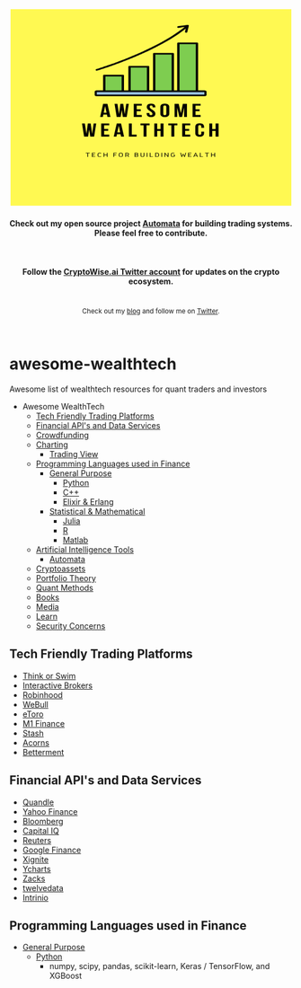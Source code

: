 <div align="center">
  <img width="500" height="350" src="media/awesome-wealthtech.png" alt="Awesome WealthTech">
  <br>
  <h4>
    Check out my open source project <a href="https://github.com/upstarter/automata">Automata</a> for building trading systems. Please feel free to contribute.
  </h4>
  <br>
</div>

<!-- <p align="center">
  <a href="contributing.md">Contribution guide</a>&nbsp;&nbsp;
</p> -->

<br>

<div align="center">
  <b>Follow the <a href="https://twitter.com/CryptoWiseAI">CryptoWise.ai Twitter account</a> for updates on the crypto ecosystem.</b>
</div>

<br>

<p align="center">
  <sub>Check out my <a href="https://ericsteen.dev">blog</a> and follow me on <a href="https://twitter.com/CryptoWiseAI">Twitter</a>.</sub>
</p>
<br>

# awesome-wealthtech
Awesome list of wealthtech resources for quant traders and investors

- Awesome WealthTech
  - [Tech Friendly Trading Platforms](#tech-friendly-trading-platforms)
  - [Financial API's and Data Services](#financial-apis-and-data-services)
  - [Crowdfunding](#crowdfunding)
  - [Charting](#charting)
    - [Trading View](#trading-view)
  - [Programming Languages used in Finance](#programming-languages)
    - [General Purpose](#general-purpose)
      - [Python](#python)
      - [C++](#c++)
      - [Elixir & Erlang](#elixir)
    - [Statistical & Mathematical](#statistical-and-mathematical)
      - [Julia](#julia)
      - [R](#r)
      - [Matlab](#matlab)
  - [Artificial Intelligence Tools](#ai-tools)
    - [Automata](#automata)
  - [Cryptoassets](#cryptoassets)
  - [Portfolio Theory](#portfolio-theory)
  - [Quant Methods](#quant-methods)
  - [Books](#books)
  - [Media](#media)
  - [Learn](#learn)
  - [Security Concerns](#security-concerns)

## Tech Friendly Trading Platforms
  - [Think or Swim](#think-or-swim)
  - [Interactive Brokers](#interactive-brokers)
  - [Robinhood](#robinhood)
  - [WeBull](#webull)
  - [eToro](#etoro)
  - [M1 Finance](#m1)
  - [Stash](#stash)
  - [Acorns](#acorns)
  - [Betterment](#betterment)

## Financial API's and Data Services
- [Quandle](#quandle)
- [Yahoo Finance](#yahoo-finance)
- [Bloomberg](#bloomberg)
- [Capital IQ](#capital-iq)
- [Reuters](#reuters)
- [Google Finance](#google-finance)
- [Xignite](#xignite)
- [Ycharts](#ycharts)
- [Zacks](#zcharts)
- [twelvedata](#twelvedata)
- [Intrinio](#intrinio)


## Programming Languages used in Finance
- [General Purpose](#general-purpose)
  - [Python](#python)
    - numpy, scipy, pandas, scikit-learn, Keras / TensorFlow, and XGBoost
